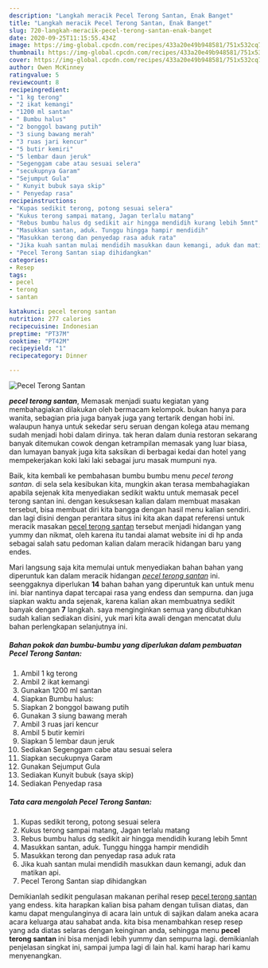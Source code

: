 ```yaml
---
description: "Langkah meracik Pecel Terong Santan, Enak Banget"
title: "Langkah meracik Pecel Terong Santan, Enak Banget"
slug: 720-langkah-meracik-pecel-terong-santan-enak-banget
date: 2020-09-25T11:15:55.434Z
image: https://img-global.cpcdn.com/recipes/433a20e49b948581/751x532cq70/pecel-terong-santan-foto-resep-utama.jpg
thumbnail: https://img-global.cpcdn.com/recipes/433a20e49b948581/751x532cq70/pecel-terong-santan-foto-resep-utama.jpg
cover: https://img-global.cpcdn.com/recipes/433a20e49b948581/751x532cq70/pecel-terong-santan-foto-resep-utama.jpg
author: Owen McKinney
ratingvalue: 5
reviewcount: 8
recipeingredient:
- "1 kg terong"
- "2 ikat kemangi"
- "1200 ml santan"
- " Bumbu halus"
- "2 bonggol bawang putih"
- "3 siung bawang merah"
- "3 ruas jari kencur"
- "5 butir kemiri"
- "5 lembar daun jeruk"
- "Segenggam cabe atau sesuai selera"
- "secukupnya Garam"
- "Sejumput Gula"
- " Kunyit bubuk saya skip"
- " Penyedap rasa"
recipeinstructions:
- "Kupas sedikit terong, potong sesuai selera"
- "Kukus terong sampai matang, Jagan terlalu matang"
- "Rebus bumbu halus dg sedikit air hingga mendidih kurang lebih 5mnt"
- "Masukkan santan, aduk. Tunggu hingga hampir mendidih"
- "Masukkan terong dan penyedap rasa aduk rata"
- "Jika kuah santan mulai mendidih masukkan daun kemangi, aduk dan matikan api."
- "Pecel Terong Santan siap dihidangkan"
categories:
- Resep
tags:
- pecel
- terong
- santan

katakunci: pecel terong santan 
nutrition: 277 calories
recipecuisine: Indonesian
preptime: "PT37M"
cooktime: "PT42M"
recipeyield: "1"
recipecategory: Dinner

---
```



![Pecel Terong Santan](https://img-global.cpcdn.com/recipes/433a20e49b948581/751x532cq70/pecel-terong-santan-foto-resep-utama.jpg)

<b><i>pecel terong santan</i></b>, Memasak menjadi suatu kegiatan yang membahagiakan dilakukan oleh bermacam kelompok. bukan hanya para wanita, sebagian pria juga banyak juga yang tertarik dengan hobi ini. walaupun hanya untuk sekedar seru seruan dengan kolega atau memang sudah menjadi hobi dalam dirinya. tak heran dalam dunia restoran sekarang banyak ditemukan cowok dengan ketrampilan memasak yang luar biasa, dan lumayan banyak juga kita saksikan di berbagai kedai dan hotel yang mempekerjakan koki laki laki sebagai juru masak mumpuni nya.

Baik, kita kembali ke pembahasan bumbu bumbu menu <i>pecel terong santan</i>. di sela sela kesibukan kita, mungkin akan terasa membahagiakan apabila sejenak kita menyediakan sedikit waktu untuk memasak pecel terong santan ini. dengan kesuksesan kalian dalam membuat masakan tersebut, bisa membuat diri kita bangga dengan hasil menu kalian sendiri. dan lagi disini dengan perantara situs ini kita akan dapat referensi untuk meracik masakan <u>pecel terong santan</u> tersebut menjadi hidangan yang yummy dan nikmat, oleh karena itu tandai alamat website ini di hp anda sebagai salah satu pedoman kalian dalam meracik hidangan baru yang endes.




Mari langsung saja kita memulai untuk menyediakan bahan bahan yang diperuntuk kan dalam meracik hidangan <u><i>pecel terong santan</i></u> ini. seenggaknya diperlukan <b>14</b> bahan bahan yang diperuntuk kan untuk menu ini. biar nantinya dapat tercapai rasa yang endess dan sempurna. dan juga siapkan waktu anda sejenak, karena kalian akan membuatnya sedikit banyak dengan <b>7</b> langkah. saya menginginkan semua yang dibutuhkan sudah kalian sediakan disini, yuk mari kita awali dengan mencatat dulu bahan perlengkapan selanjutnya ini.

<!--inarticleads1-->

##### Bahan pokok dan bumbu-bumbu yang diperlukan dalam pembuatan Pecel Terong Santan:

1. Ambil 1 kg terong
1. Ambil 2 ikat kemangi
1. Gunakan 1200 ml santan
1. Siapkan  Bumbu halus:
1. Siapkan 2 bonggol bawang putih
1. Gunakan 3 siung bawang merah
1. Ambil 3 ruas jari kencur
1. Ambil 5 butir kemiri
1. Siapkan 5 lembar daun jeruk
1. Sediakan Segenggam cabe atau sesuai selera
1. Siapkan secukupnya Garam
1. Gunakan Sejumput Gula
1. Sediakan  Kunyit bubuk (saya skip)
1. Sediakan  Penyedap rasa




<!--inarticleads2-->

##### Tata cara mengolah Pecel Terong Santan:

1. Kupas sedikit terong, potong sesuai selera
1. Kukus terong sampai matang, Jagan terlalu matang
1. Rebus bumbu halus dg sedikit air hingga mendidih kurang lebih 5mnt
1. Masukkan santan, aduk. Tunggu hingga hampir mendidih
1. Masukkan terong dan penyedap rasa aduk rata
1. Jika kuah santan mulai mendidih masukkan daun kemangi, aduk dan matikan api.
1. Pecel Terong Santan siap dihidangkan




Demikianlah sedikit pengulasan makanan perihal resep <u>pecel terong santan</u> yang endess. kita harapkan kalian bisa paham dengan tulisan diatas, dan kamu dapat mengulanginya di acara lain untuk di sajikan dalam aneka acara acara keluarga atau sahabat anda. kita bisa menambahkan resep resep yang ada diatas selaras dengan keinginan anda, sehingga menu <b>pecel terong santan</b> ini bisa menjadi lebih yummy dan sempurna lagi. demikianlah penjelasan singkat ini, sampai jumpa lagi di lain hal. kami harap hari kamu menyenangkan.
